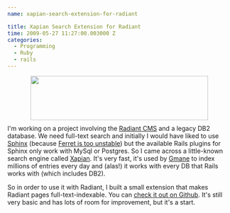 ```yaml
---
name: xapian-search-extension-for-radiant

title: Xapian Search Extension for Radiant
time: 2009-05-27 11:27:00.003000 Z
categories:
  - Programming
  - Ruby
  - rails
---
```


<img style="display:block; margin:0px auto 10px; text-align:center;cursor:pointer; cursor:hand;width: 400px; height: 100px;" src="http://xapian.org/xapian-logo.png" border="0" alt="" /></a>
I'm working on a project involving the <a href="http://radiantcms.org/">Radiant CMS</a> and a legacy DB2 database. We need full-text search and initially I would have liked to use <a href="http://kpumuk.info/projects/ror-plugins/sphinx/">Sphinx</a> (because <a href="http://www.ruby-forum.com/topic/137629">Ferret is too unstable</a>) but the available Rails plugins for Sphinx only work with MySql or Postgres. So I came across a little-known search engine called <a href="http://www.xapian.org/">Xapian</a>. It's very fast, it's used by <a href="http://gmane.org/">Gmane</a> to index millions of entries every day and (alas!) it works with every DB that Rails works with (which includes DB2). <div>So in order to use it with Radiant, I built a small extension that makes Radiant pages full-text-indexable. You can <a href="http://github.com/jfahrenkrug/radiant-xapian-search-extension/tree/master">check it out on Github</a>. It's still very basic and has lots of room for improvement, but it's a start.</div>
